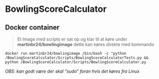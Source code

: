 # BowlingScoreCalculator

## Docker container
>Et Image med scripts er sat op og klar til at køre under **martinbr24/bowlingimage**
>dette kan køres direkte med kommando

`docker run martinbr24/bowlingimage /bin/bash -c "python /BowlingScoreCalculator/Scripts/BowlingScoreCalculatorTests.py && python /BowlingScoreCalculator/Scripts/BowlingScoreCalculator.py`

*OBS: kan godt være der skal "sudo" foran hvis det køres fra Linux*

